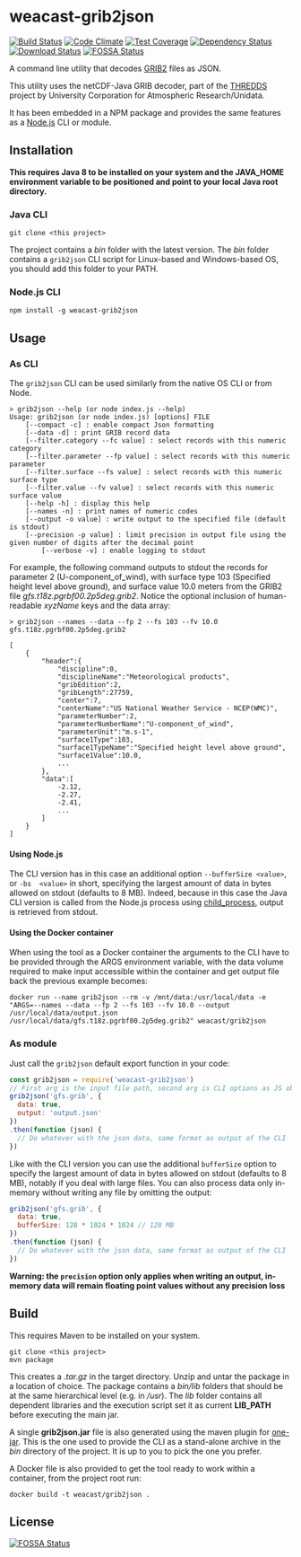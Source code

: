 # weacast-grib2json

[![Build Status](https://app.travis-ci.com/weacast/weacast-grib2json.svg?branch=master)](https://app.travis-ci.com/weacast/weacast-grib2json)
[![Code Climate](https://codeclimate.com/github/weacast/weacast-grib2json/badges/gpa.svg)](https://codeclimate.com/github/weacast/weacast-grib2json)
[![Test Coverage](https://codeclimate.com/github/weacast/weacast-grib2json/badges/coverage.svg)](https://codeclimate.com/github/weacast/weacast-grib2json/coverage)
[![Dependency Status](https://img.shields.io/david/weacast/weacast-grib2json.svg?style=flat-square)](https://david-dm.org/weacast/weacast-grib2json)
[![Download Status](https://img.shields.io/npm/dm/grib2json.svg?style=flat-square)](https://www.npmjs.com/package/weacast-grib2json)
[![FOSSA Status](https://app.fossa.io/api/projects/git%2Bgithub.com%2Fweacast%2Fweacast-grib2json.svg?type=shield)](https://app.fossa.io/projects/git%2Bgithub.com%2Fweacast%2Fweacast-grib2json?ref=badge_shield)

A command line utility that decodes [GRIB2](http://en.wikipedia.org/wiki/GRIB) files as JSON.

This utility uses the netCDF-Java GRIB decoder, part of the [THREDDS](https://github.com/Unidata/thredds) project
by University Corporation for Atmospheric Research/Unidata.

It has been embedded in a NPM package and provides the same features as a [Node.js](https://nodejs.org) CLI or module.

## Installation

**This requires Java 8 to be installed on your system and the JAVA_HOME environment variable to be positioned and point to your local Java root directory.**

### Java CLI

```
git clone <this project>
```

The project contains a *bin* folder with the latest version. The *bin* folder contains a `grib2json` CLI script for Linux-based and Windows-based OS, you should add this folder to your PATH.

### Node.js CLI

```
npm install -g weacast-grib2json
```

## Usage

### As CLI

The `grib2json` CLI can be used similarly from the native OS CLI or from Node.

```
> grib2json --help (or node index.js --help)
Usage: grib2json (or node index.js) [options] FILE
	[--compact -c] : enable compact Json formatting
	[--data -d] : print GRIB record data
	[--filter.category --fc value] : select records with this numeric category
	[--filter.parameter --fp value] : select records with this numeric parameter
	[--filter.surface --fs value] : select records with this numeric surface type
	[--filter.value --fv value] : select records with this numeric surface value
	[--help -h] : display this help
	[--names -n] : print names of numeric codes
	[--output -o value] : write output to the specified file (default is stdout)
	[--precision -p value] : limit precision in output file using the given number of digits after the decimal point
    	[--verbose -v] : enable logging to stdout
```

For example, the following command outputs to stdout the records for parameter 2 (U-component_of_wind), with
surface type 103 (Specified height level above ground), and surface value 10.0 meters from the GRIB2 file
_gfs.t18z.pgrbf00.2p5deg.grib2_. Notice the optional inclusion of human-readable _xyzName_ keys and the data array:

```
> grib2json --names --data --fp 2 --fs 103 --fv 10.0 gfs.t18z.pgrbf00.2p5deg.grib2

[
    {
        "header":{
            "discipline":0,
            "disciplineName":"Meteorological products",
            "gribEdition":2,
            "gribLength":27759,
            "center":7,
            "centerName":"US National Weather Service - NCEP(WMC)",
            "parameterNumber":2,
            "parameterNumberName":"U-component_of_wind",
            "parameterUnit":"m.s-1",
            "surface1Type":103,
            "surface1TypeName":"Specified height level above ground",
            "surface1Value":10.0,
            ...
        },
        "data":[
            -2.12,
            -2.27,
            -2.41,
            ...
        ]
    }
]
```

#### Using Node.js

The CLI version has in this case an additional option `--bufferSize <value>`, or `-bs  <value>` in short, specifying the largest amount of data in bytes allowed on stdout (defaults to 8 MB). Indeed, because in this case the Java CLI version is called from the Node.js process using [child_process](https://nodejs.org/api/child_process.html), output is retrieved from stdout.

#### Using the Docker container

When using the tool as a Docker container the arguments to the CLI have to be provided through the ARGS environment variable, with the data volume required to make input accessible within the container and get output file back the previous example becomes:
```
docker run --name grib2json --rm -v /mnt/data:/usr/local/data -e "ARGS=--names --data --fp 2 --fs 103 --fv 10.0 --output /usr/local/data/output.json /usr/local/data/gfs.t18z.pgrbf00.2p5deg.grib2" weacast/grib2json
```

### As module

Just call the `grib2json` default export function in your code:
```javascript
const grib2json = require('weacast-grib2json')
// First arg is the input file path, second arg is CLI options as JS object
grib2json('gfs.grib', {
  data: true,
  output: 'output.json'
})
.then(function (json) {
  // Do whatever with the json data, same format as output of the CLI
})
```

Like with the CLI version you can use the additional `bufferSize` option to specify the largest amount of data in bytes allowed on stdout (defaults to 8 MB), notably if you deal with large files. You can also process data only in-memory without writing any file by omitting the output:
```javascript
grib2json('gfs.grib', {
  data: true,
  bufferSize: 128 * 1024 * 1024 // 128 MB
})
.then(function (json) {
  // Do whatever with the json data, same format as output of the CLI
})
```

**Warning: the `precision` option only applies when writing an output, in-memory data will remain floating point values without any precision loss**

## Build

This requires Maven to be installed on your system.

```
git clone <this project>
mvn package
```

This creates a *.tar.gz* in the target directory. Unzip and untar the package in a location of choice.
The package contains a *bin/lib* folders that should be at the same hierarchical level (e.g. in */usr*). The *lib* folder contains all dependent libraries and the execution script set it as current **LIB_PATH** before executing the main jar.

A single **grib2json.jar** file is also generated using the maven plugin for [one-jar](http://one-jar.sourceforge.net/). This is the one used to provide the CLI as a stand-alone archive in the *bin* directory of the project. It is up to you to pick the one you prefer.

A Docker file is also provided to get the tool ready to work within a container, from the project root run:
```
docker build -t weacast/grib2json .
```


## License
[![FOSSA Status](https://app.fossa.io/api/projects/git%2Bgithub.com%2Fweacast%2Fweacast-grib2json.svg?type=large)](https://app.fossa.io/projects/git%2Bgithub.com%2Fweacast%2Fweacast-grib2json?ref=badge_large)
